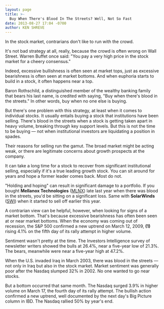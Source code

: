 ```yaml
---
layout: page
title: >-
  Buy When There's Blood In The Streets? Well, Not So Fast
date: 2013-08-27 17:04 -0700
author: KEN SHREVE
---
```





In the stock market, contrarians don't like to run with the crowd.


It's not bad strategy at all, really, because the crowd is often wrong on Wall Street. Warren Buffet once said: "You pay a very high price in the stock market for a cheery consensus."


Indeed, excessive bullishness is often seen at market tops, just as excessive bearishness is often seen at market bottoms. And when euphoria starts to build in a stock, it often happens near a top.


Baron Rothschild, a distinguished member of the wealthy banking family that bears his last name, is credited with saying, "Buy when there's blood in the streets." In other words, buy when no one else is buying.


But there's one problem with this strategy, at least when it comes to individual stocks. It usually entails buying a stock that institutions have been selling. There's blood in the streets when a stock is getting taken apart in heavy volume, breaking through key support levels. But this is not the time to be buying — not when institutional investors are liquidating a position in spades.


Their reasons for selling run the gamut. The broad market might be acting weak, or there are legitimate concerns about growth prospects at the company.


It can take a long time for a stock to recover from significant institutional selling, especially if it's a true leading growth stock. You can sit around for years and hope a former leader comes back. Most do not.


"Holding and hoping" can result in significant damage to a portfolio. If you bought **Mellanox Technologies** ([MLNX](https://research.investors.com/quote.aspx?symbol=MLNX)) late last year when there was blood in the streets, you'd be sitting on a significant loss. Same with **SolarWinds** ([SWI](https://research.investors.com/quote.aspx?symbol=SWI)) when it started to sell off earlier this year.


A contrarian view can be helpful, however, when looking for signs of a market bottom. That's because excessive bearishness has often been seen at or near market bottoms. When the economy was coming out of recession, the S&P 500 confirmed a new uptrend on March 12, 2009, **(1)** rising 4.1% on the fifth day of its rally attempt in higher volume.


Sentiment wasn't pretty at the time. The Investors Intelligence survey of newsletter writers showed the bulls at 26.4%, near a five-year low of 21.3%. The bears, meanwhile were near a five-year high at 47.2%.


When the U.S. invaded Iraq in March 2003, there was blood in the streets — not only in Iraq but also in the stock market. Market sentiment was generally poor after the Nasdaq slumped 32% in 2002. No one wanted to go near stocks.


But a bottom occurred that same month. The Nasdaq surged 3.9% in higher volume on March 17, the fourth day of its rally attempt. The bullish action confirmed a new uptrend, well documented by the next day's Big Picture column in IBD. The Nasdaq rallied 50% by year's end.




